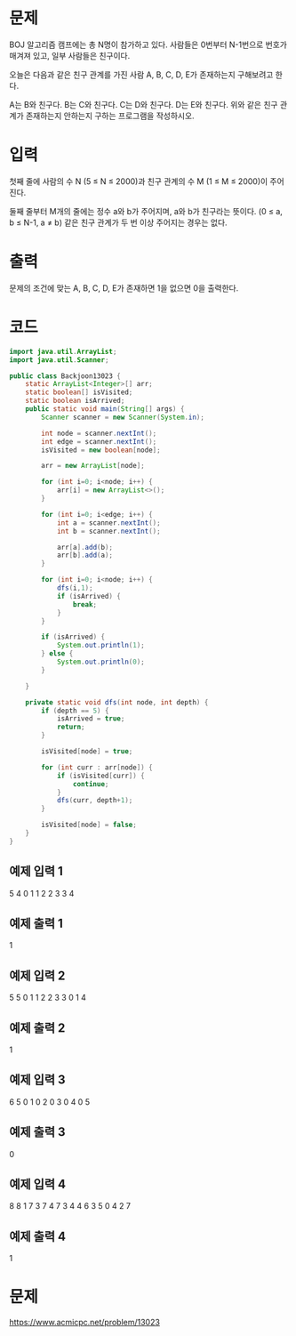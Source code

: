# 문제
BOJ 알고리즘 캠프에는 총 N명이 참가하고 있다. 사람들은 0번부터 N-1번으로 번호가 매겨져 있고, 일부 사람들은 친구이다.

오늘은 다음과 같은 친구 관계를 가진 사람 A, B, C, D, E가 존재하는지 구해보려고 한다.

A는 B와 친구다.
B는 C와 친구다.
C는 D와 친구다.
D는 E와 친구다.
위와 같은 친구 관계가 존재하는지 안하는지 구하는 프로그램을 작성하시오.

# 입력
첫째 줄에 사람의 수 N (5 ≤ N ≤ 2000)과 친구 관계의 수 M (1 ≤ M ≤ 2000)이 주어진다.

둘째 줄부터 M개의 줄에는 정수 a와 b가 주어지며, a와 b가 친구라는 뜻이다. (0 ≤ a, b ≤ N-1, a ≠ b) 같은 친구 관계가 두 번 이상 주어지는 경우는 없다.

# 출력
문제의 조건에 맞는 A, B, C, D, E가 존재하면 1을 없으면 0을 출력한다.

# 코드
``` java
import java.util.ArrayList;
import java.util.Scanner;

public class Backjoon13023 {
	static ArrayList<Integer>[] arr;
	static boolean[] isVisited;
	static boolean isArrived;
	public static void main(String[] args) {
		Scanner scanner = new Scanner(System.in);

		int node = scanner.nextInt();
		int edge = scanner.nextInt();
		isVisited = new boolean[node];

		arr = new ArrayList[node];

		for (int i=0; i<node; i++) {
			arr[i] = new ArrayList<>();
		}

		for (int i=0; i<edge; i++) {
			int a = scanner.nextInt();
			int b = scanner.nextInt();

			arr[a].add(b);
			arr[b].add(a);
		}

		for (int i=0; i<node; i++) {
			dfs(i,1);
			if (isArrived) {
				break;
			}
		}

		if (isArrived) {
			System.out.println(1);
		} else {
			System.out.println(0);
		}

	}

	private static void dfs(int node, int depth) {
		if (depth == 5) {
			isArrived = true;
			return;
		}

		isVisited[node] = true;

		for (int curr : arr[node]) {
			if (isVisited[curr]) {
				continue;
			}
			dfs(curr, depth+1);
		}

		isVisited[node] = false;
	}
}
```

## 예제 입력 1 
5 4
0 1
1 2
2 3
3 4
## 예제 출력 1 
1
## 예제 입력 2 
5 5
0 1
1 2
2 3
3 0
1 4
## 예제 출력 2 
1
## 예제 입력 3 
6 5
0 1
0 2
0 3
0 4
0 5
## 예제 출력 3 
0
## 예제 입력 4 
8 8
1 7
3 7
4 7
3 4
4 6
3 5
0 4
2 7
## 예제 출력 4 
1

# 문제
https://www.acmicpc.net/problem/13023
